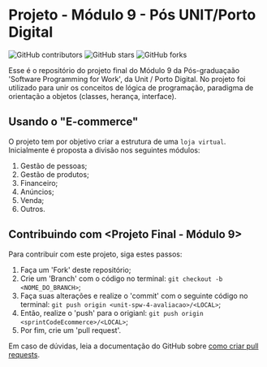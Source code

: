 # Projeto - Módulo 9 - Pós UNIT/Porto Digital

![GitHub contributors](https://img.shields.io/github/contributors/alvesmog/sprintCodeEcommerce)
![GitHub stars](https://img.shields.io/github/stars/alvesmog/sprintCodeEcommerce?style=social)
![GitHub forks](https://img.shields.io/github/forks/alvesmog/sprintCodeEcommerce?style=social)

Esse é o repositório do projeto final do Módulo 9 da Pós-graduaçaão 'Software Programming for Work', da Unit / Porto Digital. No projeto foi utilizado para unir os conceitos de lógica de programação, paradigma de orientação a objetos (classes, herança, interface).

## Usando o "E-commerce"

O projeto tem por objetivo criar a estrutura de uma `loja virtual`. Inicialmente é proposta a divisão nos seguintes módulos:
1. Gestão de pessoas;
2. Gestão de produtos;
3. Financeiro;
4. Anúncios; 
5. Venda;
6. Outros.

## Contribuindo com <Projeto Final - Módulo 9>
<!--- If your README is long or you have some specific process or steps you want contributors to follow, consider creating a separate CONTRIBUTING.md file---> 
Para contribuir com este projeto, siga estes passos:

1. Faça um 'Fork' deste repositório;
2. Crie um 'Branch' com o código no terminal: `git checkout -b <NOME_DO_BRANCH>`;
3. Faça suas alterações e realize o 'commit' com o seguinte código no terminal: `git push origin <unit-spw-4-avaliacao>/<LOCAL>`;
4. Então, realize o 'push' para o origianl: `git push origin <sprintCodeEcommerce>/<LOCAL>`;
5. Por fim, crie um 'pull request'.

Em caso de dúvidas, leia a documentação do GitHub sobre [como criar pull requests](https://help.github.com/en/github/collaborating-with-issues-and-pull-requests/creating-a-pull-request).


